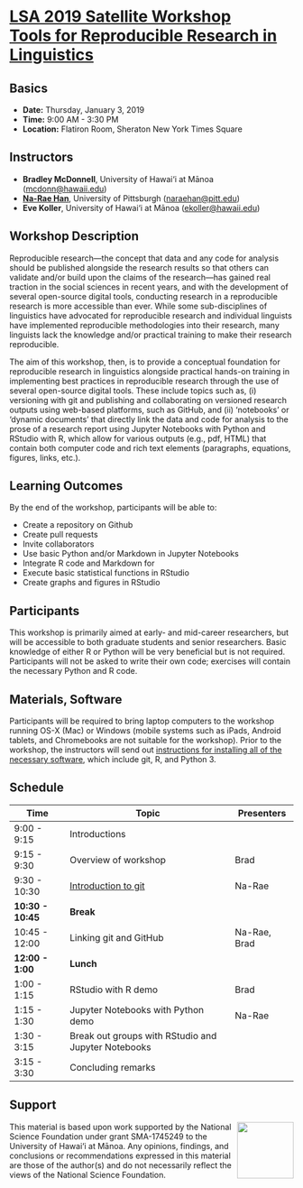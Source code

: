 # [LSA 2019 Satellite Workshop <br> Tools for Reproducible Research in Linguistics](https://www.linguisticsociety.org/content/2019-annual-meeting-satellite-workshop-tools-reproducible-research-linguistics) 



## Basics
* **Date:**	Thursday, January 3, 2019
* **Time:** 9:00 AM - 3:30 PM 
* **Location:** Flatiron Room, Sheraton New York Times Square

## Instructors
* **Bradley McDonnell**, University of Hawai‘i at Mānoa (<mcdonn@hawaii.edu>)
* [**Na-Rae Han**](http://www.pitt.edu/~naraehan/), University of Pittsburgh (<naraehan@pitt.edu>)
* **Eve Koller**, University of Hawai‘i at Mānoa (<ekoller@hawaii.edu>)


## Workshop Description

Reproducible research—the concept that data and any code for analysis should be published alongside the research results so that others can validate and/or build upon the claims of the research—has gained real traction in the social sciences in recent years, and with the development of several open-source digital tools, conducting research in a reproducible research is more accessible than ever. While some sub-disciplines of linguistics have advocated for reproducible research and individual linguists have implemented reproducible methodologies into their research, many linguists lack the knowledge and/or practical training to make their research reproducible.

The aim of this workshop, then, is to provide a conceptual foundation for reproducible research in linguistics alongside practical hands-on training in implementing best practices in reproducible research through the use of several open-source digital tools. These include topics such as, (i) versioning with git and publishing and collaborating on versioned research outputs using web-based platforms, such as GitHub, and (ii) ‘notebooks’ or ‘dynamic documents’ that directly link the data and code for analysis to the prose of a research report using Jupyter Notebooks with Python and RStudio with R, which allow for various outputs (e.g., pdf, HTML) that contain both computer code  and rich text elements (paragraphs, equations, figures, links, etc.).

## Learning Outcomes

By the end of the workshop, participants will be able to: 

- Create a repository on Github
- Create pull requests
- Invite collaborators
- Use basic Python and/or Markdown in Jupyter Notebooks
- Integrate R code and Markdown for 
- Execute basic statistical functions in RStudio
- Create graphs and figures in RStudio


## Participants
This workshop is primarily aimed at early- and mid-career researchers, but will be accessible to both graduate students and senior researchers. Basic knowledge of either R or Python will be very beneficial but is not required. Participants will not be asked to write their own code; exercises will contain the necessary Python and R code. 

## Materials, Software
Participants will be required to bring laptop computers to the workshop running OS-X (Mac) or Windows (mobile systems such as iPads, Android tablets, and Chromebooks are not suitable for the workshop). Prior to the workshop, the instructors will send out [instructions for installing all of the necessary software](installation.md), which include git, R, and Python 3. 

## Schedule

| Time | Topic | Presenters |
| --- | --- | --- |
| 9:00 - 9:15 | Introductions | |
| 9:15 - 9:30 | Overview of workshop | Brad | 
| 9:30 - 10:30 | [Introduction to git](intro_to_git.md) | Na-Rae |
| **10:30 - 10:45** | **Break** | |
| 10:45 - 12:00 | Linking git and GitHub | Na-Rae, Brad |
| **12:00 - 1:00** |  **Lunch** | |
| 1:00 - 1:15 | RStudio with R demo  | Brad |
| 1:15 - 1:30 | Jupyter Notebooks with Python demo  | Na-Rae |
| 1:30 - 3:15 | Break out groups with RStudio and Jupyter Notebooks | |
| 3:15 - 3:30 | Concluding remarks | |


## Support

<img src="https://www.nsf.gov/images/logos/NSF_4-Color_bitmap_Logo.png" width="100" style="float:right;" /> 

This material is based upon work supported by the National Science Foundation under grant SMA-1745249 to the University of Hawai‘i at Mānoa. Any opinions, findings, and conclusions or recommendations expressed in this material are those of the author(s) and do not necessarily reflect the views of the National Science Foundation.
